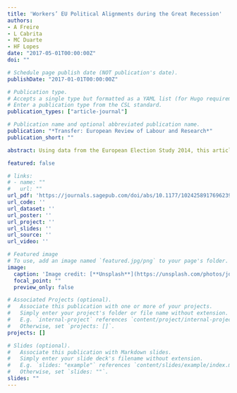 ```yaml
---
title: 'Workers’ EU Political Alignments during the Great Recession'
authors:
- A Freire
- L Cabrita
- MC Duarte
- HF Lopes
date: "2017-05-01T00:00:00Z"
doi: ""

# Schedule page publish date (NOT publication's date).
publishDate: "2017-01-01T00:00:00Z"

# Publication type.
# Accepts a single type but formatted as a YAML list (for Hugo requirements).
# Enter a publication type from the CSL standard.
publication_types: ["article-journal"]

# Publication name and optional abbreviated publication name.
publication: "*Transfer: European Review of Labour and Research*"
publication_short: ""

abstract: Using data from the European Election Study 2014, this article focuses on workers’ EU political alignments during the Great Recession. It deals with two research questions. First, how does the attitude of (manual) workers towards the EU compare to that of the middle and upper classes in the aftermath of the Great Recession? Second, when it comes to workers’ support for the EU, are there systematic differences between countries affected by the crisis? The article finds that, on the one hand, in terms of patterns of workers’ EU political alignments, there are no systematic differences between countries affected to varying degrees by the Great Recession. On the other hand, workers still feel fundamentally detached from the EU, especially when it comes to the manual workers. However, high levels of generalised detachment from the EU are not clearly translated into preferences for Eurosceptic parties, since there are high levels of vote fragmentation.

featured: false

# links:
# - name: ""
#   url: ""
url_pdf: 'https://journals.sagepub.com/doi/abs/10.1177/1024258917696239'
url_code: ''
url_dataset: ''
url_poster: ''
url_project: ''
url_slides: ''
url_source: ''
url_video: ''

# Featured image
# To use, add an image named `featured.jpg/png` to your page's folder. 
image:
  caption: 'Image credit: [**Unsplash**](https://unsplash.com/photos/jdD8gXaTZsc)'
  focal_point: ""
  preview_only: false

# Associated Projects (optional).
#   Associate this publication with one or more of your projects.
#   Simply enter your project's folder or file name without extension.
#   E.g. `internal-project` references `content/project/internal-project/index.md`.
#   Otherwise, set `projects: []`.
projects: []

# Slides (optional).
#   Associate this publication with Markdown slides.
#   Simply enter your slide deck's filename without extension.
#   E.g. `slides: "example"` references `content/slides/example/index.md`.
#   Otherwise, set `slides: ""`.
slides: ""
---
```

